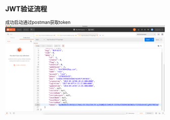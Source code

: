 ## JWT验证流程  
成功启动通过postman获取token
![成功启动取到token](https://github.com/ZhuangWD/springboot/blob/master/img/tokenImg.png)
